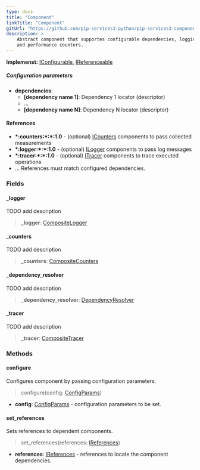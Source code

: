 ```yaml
---
type: docs
title: "Component"
linkTitle: "Component"
gitUrl: "https://github.com/pip-services3-python/pip-services3-components-python"
description: >
    Abstract component that supportes configurable dependencies, logging
    and performance counters.
---
```


**Implemenst:** [IConfigurable](../../commons/config/iconfigurable), [IReferenceable](../../commons/refer/ireferenceable)

##### Configuration parameters

- **dependencies**:
    - **[dependency name 1]**: Dependency 1 locator (descriptor)
    - ...
    - **[dependency name N]**: Dependency N locator (descriptor)


#### References
- **\*:counters:\*:\*:1.0** - (optional) [ICounters](../count/icounters) components to pass collected measurements
- **\*:logger:\*:\*:1.0** - (optional) [ILogger](../log/ilogger) components to pass log messages
- **\*:tracer:\*:\*:1.0** - (optional) [ITracer](../trace/itracer) components to trace executed operations
- ...                                    References must match configured dependencies.

### Fields

<span class="hide-title-link">

#### _logger
TODO add description
> **_logger**: [CompositeLogger](../log/composite_logger)

#### _counters
TODO add description
> **_counters**: [CompositeCounters](../count/composite_counters)

#### _dependency_resolver
TODO add description
> **_dependency_resolver**: [DependencyResolver](../../commons/refer/dependency_resolver)

#### _tracer
TODO add description
> **_tracer**: [CompositeTracer](../trace/composite_tracer)

</span>

### Methods

#### configure
Configures component by passing configuration parameters.

> configure(config: [ConfigParams](../../commons/config/config_params))

- **config**: [ConfigParams](../../commons/config/config_params) - configuration parameters to be set.


#### set_references
Sets references to dependent components.

> set_references(references: [IReferences](../../commons/refer/ireferences))

- **references**: [IReferences](../../commons/refer/ireferences) - references to locate the component dependencies.